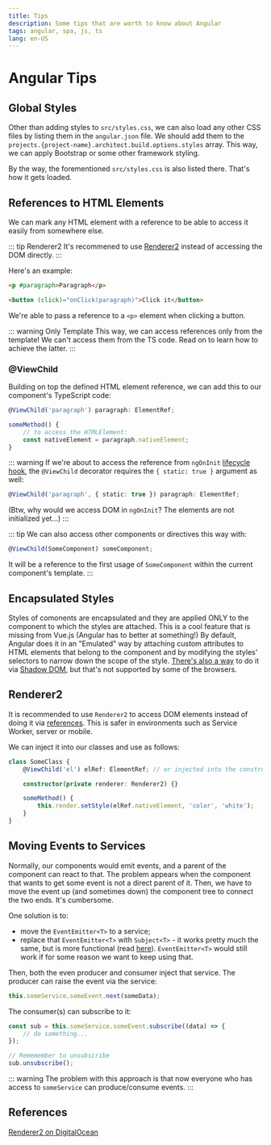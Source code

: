 ```yaml
---
title: Tips
description: Some tips that are worth to know about Angular
tags: angular, spa, js, ts
lang: en-US
---
```


# Angular Tips

## Global Styles

Other than adding styles to `src/styles.css`, we can also load any other CSS
files by listing them in the `angular.json` file. We should add them to the
`projects.{project-name}.architect.build.options.styles` array. This way, we can
apply Bootstrap or some other framework styling.

By the way, the forementioned `src/styles.css` is also listed there. That's how
it gets loaded.

## References to HTML Elements

We can mark any HTML element with a reference to be able to access it easily
from somewhere else.

::: tip Renderer2
It's recommened to use [Renderer2](#renderer2) instead of accessing the DOM
directly.
:::

Here's an example:

```html
<p #paragraph>Paragraph</p>

<button (click)="onClick(paragraph)">Click it</button>
```

We're able to pass a reference to a `<p>` element when clicking a button.

::: warning Only Template
This way, we can access references only from the template!
We can't access them from the TS code. Read on to learn how
to achieve the latter.
:::

### @ViewChild

Building on top the defined HTML element reference, we can add this to our
component's TypeScript code:

```ts
@ViewChild('paragraph') paragraph: ElementRef;

someMethod() {
    // to access the HTMLElement:
    const nativeElement = paragraph.nativeElement;
}
```

::: warning
If we're about to access the reference from `ngOnInit` [lifecycle
hook](./components.md#component-lifecycle), the `@ViewChild` decorator requires
the `{ static: true }` argument as well:

```ts
@ViewChild('paragraph', { static: true }) paragraph: ElementRef;
```

(Btw, why would we access DOM in `ngOnInit`? The elements are not initialized
yet...)
:::

::: tip
We can also access other components or directives this way with:

```ts
@ViewChild(SomeComponent) someComponent;
```

It will be a reference to the first usage of `SomeComponent` within the current
component's template.
:::

## Encapsulated Styles

Styles of comonents are encapsulated and they are applied ONLY to the component
to which the styles are attached. This is a cool feature that is missing from
Vue.js (Angular has to better at something!) By default, Angular does it in an
"Emulated" way by attaching custom attributes to HTML elements that belong to
the component and by modifying the styles' selectors to narrow down the scope of
the style. [There's also a way](https://angular.io/guide/view-encapsulation) to
do it via [Shadow
DOM](https://developer.mozilla.org/en-US/docs/Web/Web_Components/Using_shadow_DOM),
but that's not supported by some of the browsers.

## Renderer2

It is recommended to use `Renderer2` to access DOM elements instead of doing it
via [references](#references-to-html-elements). This is safer in environments
such as Service Worker, server or mobile.

We can inject it into our classes and use as follows:

```ts
class SomeClass {
    @ViewChild('el') elRef: ElementRef; // or injected into the constructor in a directive

    constructor(private renderer: Renderer2) {}

    someMethod() {
        this.render.setStyle(elRef.nativeElement, 'color', 'white');
    }
}
```

## Moving Events to Services

Normally, our components would emit events, and a parent of the component can
react to that. The problem appears when the component that wants to get some
event is not a direct parent of it. Then, we have to move the event up (and
sometimes down) the component tree to connect the two ends. It's cumbersome.

One solution is to:

- move the `EventEmitter<T>` to a service;
- replace that `EventEmitter<T>` with `Subject<T>` - it works pretty much the
  same, but is more functional (read [here](./observables.md#subject)).
  `EventEmitter<T>` would still work if for some reason we want to keep using
  that.

Then, both the even producer and consumer inject that service. The producer can
raise the event via the service:

```ts
this.someService.someEvent.next(someData);
```

The consumer(s) can subscribe to it:

```ts
const sub = this.someService.someEvent.subscribe((data) => {
    // do something...
});

// Rememember to unsubscribe
sub.unsubscribe();
```

::: warning
The problem with this approach is that now everyone who has access to
`someService` can produce/consume events.
:::

## References

[Renderer2 on
DigitalOcean](https://www.digitalocean.com/community/tutorials/angular-using-renderer2) 